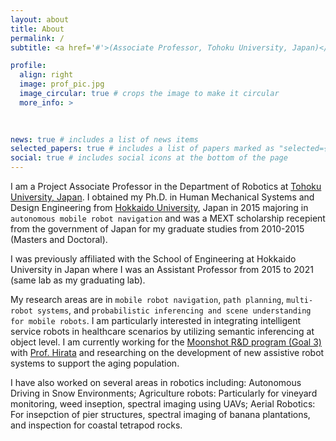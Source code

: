 ```yaml
---
layout: about
title: About
permalink: /
subtitle: <a href='#'>(Associate Professor, Tohoku University, Japan)</a>. 

profile:
  align: right
  image: prof_pic.jpg
  image_circular: true # crops the image to make it circular
  more_info: >
       
    

news: true # includes a list of news items
selected_papers: true # includes a list of papers marked as "selected={true}"
social: true # includes social icons at the bottom of the page
---
```


I am a Project Associate Professor in the Department of Robotics at [Tohoku University, Japan](https://www.tohoku.ac.jp/en/). I obtained my Ph.D. in Human Mechanical Systems and Design Engineering from [Hokkaido University](https://www.global.hokudai.ac.jp/), Japan in 2015 majoring in `autonomous mobile robot navigation` and was a MEXT scholarship recepient from the government of Japan for my graduate studies from 2010-2015 (Masters and Doctoral). 

I was previously affiliated with the School of Engineering at Hokkaido University in Japan where I was an Assistant Professor from 2015 to 2021 (same lab as my graduating lab).  

My research areas are in `mobile robot navigation`, `path planning`, `multi-robot systems`, and `probabilistic inferencing and scene understanding for mobile robots`. I am particularly interested in integrating intelligent service robots in healthcare scenarios by utilizing semantic inferencing at object level. I am currently working for the [Moonshot R&D program (Goal 3)](https://www.jst.go.jp/moonshot/en/program/goal3/) with [Prof. Hirata](https://srd.mech.tohoku.ac.jp/moonshot/en/research/) and researching on the development of new assistive robot systems to support the aging population. 

I have also worked on several areas in robotics including:  Autonomous Driving in Snow Environments; Agriculture robots:  Particularly for vineyard monitoring, weed inseption, spectral imaging using UAVs; Aerial Robotics: For insepction of pier structures, spectral imaging of banana plantations, and inspection for coastal tetrapod rocks.  
